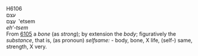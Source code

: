 <body>
  <p>H6106<br>  עצם  <br> עֶצֶם  ‎  ‛etsem  <br><i>eh‘-tsem </i><br>From <a href="h6105.htm">6105</a>  a <i>bone</i> (as <i>strong</i>); by extension the <i>body</i>; figuratively the <i>substance</i>, that is, (as pronoun) <i>selfsame: - </i>body, bone, X life, (self-) same, strength, X very.<br></p>
 </body>